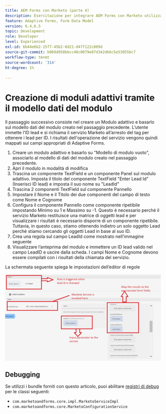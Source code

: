 ```yaml
---
title: AEM Forms con Marketo (parte 4)
description: Esercitazione per integrare AEM Forms con Marketo utilizzando AEM Forms Form Data Model.
feature: Adaptive Forms, Form Data Model
version: 6.4,6.5
topic: Development
role: Developer
level: Experienced
exl-id: 6b44e6b2-15f7-45b2-8d21-d47f122c809d
source-git-commit: b069d958bbcc40c0079e87d342db6c5e53055bc7
workflow-type: tm+mt
source-wordcount: '314'
ht-degree: 1%

---
```


# Creazione di moduli adattivi tramite il modello dati del modulo

Il passaggio successivo consiste nel creare un Modulo adattivo e basarlo sul modello dati del modulo creato nel passaggio precedente.
L’utente immette l’ID lead e si richiama il servizio Marketo all’arresto del tag per ottenere i lead per ID. I risultati dell&#39;operazione del servizio vengono quindi mappati sui campi appropriati di Adaptive Forms.

1. Creare un modulo adattivo e basarlo su &quot;Modello di modulo vuoto&quot;, associarlo al modello di dati del modulo creato nel passaggio precedente.
1. Apri il modulo in modalità di modifica
1. Trascina un componente TextField e un componente Panel sul modulo adattivo. Imposta il titolo del componente TextField &quot;Enter Lead Id&quot; (Inserisci ID lead) e imposta il suo nome su &quot;LeadId&quot;
1. Trascina 2 componenti TextField sul componente Pannello
1. Impostare il Nome e il Titolo dei due componenti del campo di testo come Nome e Cognome
1. Configura il componente Pannello come componente ripetibile impostando Minimo su 1 e Massimo su -1. Questo è necessario perché il servizio Marketo restituisce una matrice di oggetti lead e per visualizzare i risultati è necessario disporre di un componente ripetibile. Tuttavia, in questo caso, stiamo ottenendo indietro un solo oggetto Lead perché stiamo cercando gli oggetti Lead in base al suo ID.
1. Crea una regola sul campo LeadId come mostrato nell’immagine seguente
1. Visualizzare l’anteprima del modulo e immettere un ID lead valido nel campo LeadID e uscire dalla scheda. I campi Nome e Cognome devono essere compilati con i risultati della chiamata del servizio.

La schermata seguente spiega le impostazioni dell’editor di regole

![editor di regole](assets/ruleeditor.jfif)

## Debugging

Se utilizzi i bundle forniti con questo articolo, puoi abilitare [registri di debug](http://localhost:4502/system/console/slinglog) per le classi seguenti:

+ `com.marketoandforms.core.impl.MarketoServiceImpl`
+ `com.marketoandforms.core.MarketoConfigurationService`
